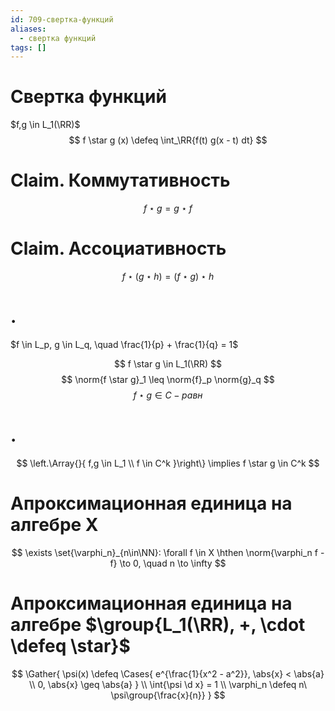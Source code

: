 ```yaml
---
id: 709-свертка-функций
aliases:
  - свертка функций
tags: []
---
```


# Свертка функций
$f,g \in L_1(\RR)$
$$
f \star g (x) \defeq \int_\RR{f(t) g(x - t) dt}
$$

# Claim. Коммутативность
$$
f \star g = g \star f
$$

# Claim. Ассоциативность
$$
f \star (g \star h) = (f \star g) \star h
$$

# .

$f \in L_p, g \in L_q, \quad \frac{1}{p} + \frac{1}{q} = 1$

$$
f \star g \in L_1(\RR)
$$
$$
\norm{f \star g}_1 \leq \norm{f}_p \norm{g}_q
$$
$$
f \star g \in C-равн
$$

# .
$$
\left.\Array{}{
f,g \in L_1 \\
f \in C^k
}\right\}
\implies 
f \star g \in C^k
$$

# Апроксимационная единица на алгебре X
$$
\exists \set{\varphi_n}_{n\in\NN}:
\forall f \in X \hthen \norm{\varphi_n f - f} \to 0, \quad n \to \infty
$$

# Апроксимационная единица на алгебре $\group{L_1(\RR), +, \cdot \defeq \star}$
$$
\Gather{
\psi(x) \defeq \Cases{
e^{\frac{1}{x^2 - a^2}}, \abs{x} < \abs{a} \\
0, \abs{x} \geq \abs{a}
} \\
\int{\psi \d x} = 1 \\
\varphi_n \defeq n\ \psi\group{\frac{x}{n}}
}
$$
